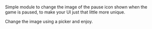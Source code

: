 Simple module to change the image of the pause icon shown when the game is paused, to make your UI just that little more unique.

Change the image using a picker and enjoy.
